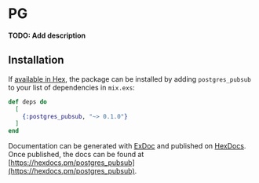 # PG

**TODO: Add description**

## Installation

If [available in Hex](https://hex.pm/docs/publish), the package can be installed
by adding `postgres_pubsub` to your list of dependencies in `mix.exs`:

```elixir
def deps do
  [
    {:postgres_pubsub, "~> 0.1.0"}
  ]
end
```

Documentation can be generated with [ExDoc](https://github.com/elixir-lang/ex_doc)
and published on [HexDocs](https://hexdocs.pm). Once published, the docs can
be found at [https://hexdocs.pm/postgres_pubsub](https://hexdocs.pm/postgres_pubsub).

